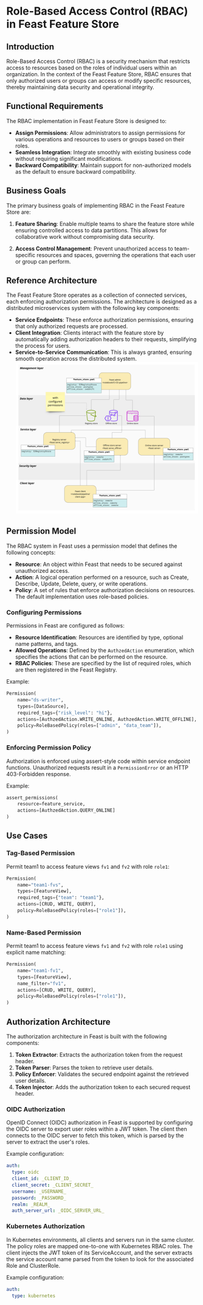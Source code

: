 # Role-Based Access Control (RBAC) in Feast Feature Store

## Introduction

Role-Based Access Control (RBAC) is a security mechanism that restricts access to resources based on the roles of individual users within an organization. In the context of the Feast Feature Store, RBAC ensures that only authorized users or groups can access or modify specific resources, thereby maintaining data security and operational integrity.

## Functional Requirements

The RBAC implementation in Feast Feature Store is designed to:

- **Assign Permissions**: Allow administrators to assign permissions for various operations and resources to users or groups based on their roles.
- **Seamless Integration**: Integrate smoothly with existing business code without requiring significant modifications.
- **Backward Compatibility**: Maintain support for non-authorized models as the default to ensure backward compatibility.

## Business Goals

The primary business goals of implementing RBAC in the Feast Feature Store are:

1. **Feature Sharing**: Enable multiple teams to share the feature store while ensuring controlled access to data partitions. This allows for collaborative work without compromising data security.

2. **Access Control Management**: Prevent unauthorized access to team-specific resources and spaces, governing the operations that each user or group can perform.

## Reference Architecture

The Feast Feature Store operates as a collection of connected services, each enforcing authorization permissions. The architecture is designed as a distributed microservices system with the following key components:

- **Service Endpoints**: These enforce authorization permissions, ensuring that only authorized requests are processed.
- **Client Integration**: Clients interact with the feature store by automatically adding authorization headers to their requests, simplifying the process for users.
- **Service-to-Service Communication**: This is always granted, ensuring smooth operation across the distributed system.
![rbac.jpg](rbac.jpg)

## Permission Model

The RBAC system in Feast uses a permission model that defines the following concepts:

- **Resource**: An object within Feast that needs to be secured against unauthorized access.
- **Action**: A logical operation performed on a resource, such as Create, Describe, Update, Delete, query, or write operations.
- **Policy**: A set of rules that enforce authorization decisions on resources. The default implementation uses role-based policies.

### Configuring Permissions

Permissions in Feast are configured as follows:

- **Resource Identification**: Resources are identified by type, optional name patterns, and tags.
- **Allowed Operations**: Defined by the `AuthzedAction` enumeration, which specifies the actions that can be performed on the resource.
- **RBAC Policies**: These are specified by the list of required roles, which are then registered in the Feast Registry.

Example:
```python
Permission(
    name="ds-writer",
    types=[DataSource],
    required_tags={"risk_level": "hi"},
    actions=[AuthzedAction.WRITE_ONLINE, AuthzedAction.WRITE_OFFLINE],
    policy=RoleBasedPolicy(roles=["admin", "data_team"]),
)
```

### Enforcing Permission Policy

Authorization is enforced using assert-style code within service endpoint functions. Unauthorized requests result in a `PermissionError` or an HTTP 403-Forbidden response.

Example:
```python
assert_permissions(
    resource=feature_service,
    actions=[AuthzedAction.QUERY_ONLINE]
)
```

## Use Cases

### Tag-Based Permission
Permit team1 to access feature views `fv1` and `fv2` with role `role1`:
```python
Permission(
    name="team1-fvs",
    types=[FeatureView],
    required_tags={"team": "team1"},
    actions=[CRUD, WRITE, QUERY],
    policy=RoleBasedPolicy(roles=["role1"]),
)
```

### Name-Based Permission
Permit team1 to access feature views `fv1` and `fv2` with role `role1` using explicit name matching:
```python
Permission(
    name="team1-fv1",
    types=[FeatureView],
    name_filter="fv1",
    actions=[CRUD, WRITE, QUERY],
    policy=RoleBasedPolicy(roles=["role1"]),
)
```

## Authorization Architecture

The authorization architecture in Feast is built with the following components:

1. **Token Extractor**: Extracts the authorization token from the request header.
2. **Token Parser**: Parses the token to retrieve user details.
3. **Policy Enforcer**: Validates the secured endpoint against the retrieved user details.
4. **Token Injector**: Adds the authorization token to each secured request header.

### OIDC Authorization

OpenID Connect (OIDC) authorization in Feast is supported by configuring the OIDC server to export user roles within a JWT token. The client then connects to the OIDC server to fetch this token, which is parsed by the server to extract the user's roles.

Example configuration:
```yaml
auth:
  type: oidc
  client_id: _CLIENT_ID_
  client_secret: _CLIENT_SECRET_
  username: _USERNAME_
  password: _PASSWORD_
  realm: _REALM_
  auth_server_url: _OIDC_SERVER_URL_
```

### Kubernetes Authorization

In Kubernetes environments, all clients and servers run in the same cluster. The policy roles are mapped one-to-one with Kubernetes RBAC roles. The client injects the JWT token of its ServiceAccount, and the server extracts the service account name parsed from the token to look for the associated Role and ClusterRole.

Example configuration:
```yaml
auth:
  type: kubernetes
```



